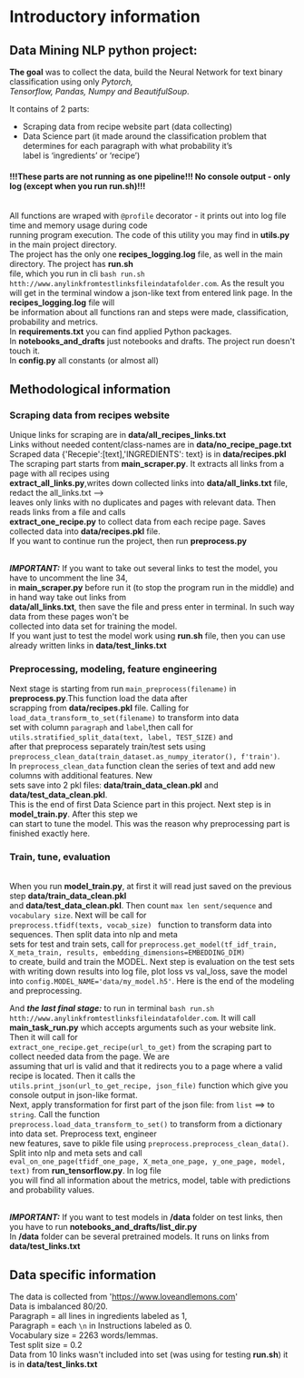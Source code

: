 # **Introductory information**

## Data Mining NLP python project:
**The goal** was to collect the data, build the Neural Network for text binary classification using only _Pytorch, 
<br>Tensorflow, Pandas, Numpy and BeautifulSoup_. 

It contains of 2 parts: 
- Scraping data from recipe website part (data collecting)
- Data Science part (it made around the classification problem that determines for each paragraph with what probability it’s 
  <br>label is ‘ingredients’ or ‘recipe’)
#### !!!These parts are not running as one pipeline!!! No console output - only log (except when you run run.sh)!!!

<br>All functions are wraped with `@profile` decorator - it prints out into log file time and memory usage during code 
<br>running program execution. The code of this utility you may find in **utils.py** in the main project directory.
<br>The project has the only one **recipes_logging.log** file, as well in the main directory. The project has **run.sh**
<br>file, which you run in cli  `bash run.sh htth://www.anylinkfromtestlinksfileindatafolder.com`. As the result you 
<br>will get  in the terminal window a json-like text from entered link page. In the **recipes_logging.log** file will 
<br>be information about all functions ran and steps were made, classification, probability and metrics. 
<br>In **requirements.txt** you can find applied Python packages.
<br>In **notebooks_and_drafts** just notebooks and drafts. The project run doesn't touch it.
<br>In **config.py** all constants (or almost all)
## Methodological information
### **Scraping data from recipes website**

Unique links for scraping are in **data/all_recipes_links.txt**
<br>Links without needed content/class-names are in **data/no_recipe_page.txt**
<br>Scraped data {'Recepie':[text],'INGREDIENTS': text} is in **data/recipes.pkl**
<br>The scraping part starts from **main_scraper.py**. It extracts all links from a page with all recipes using 
<br>**extract_all_links.py**,writes down collected links into **data/all_links.txt** file, redact the all_links.txt --> 
<br>leaves only links with no duplicates and pages with relevant data. Then reads links from a file and calls 
<br>**extract_one_recipe.py** to collect data from each recipe page. Saves collected data into **data/recipes.pkl** file.
<br> If you want to continue run the project, then run **preprocess.py**

<br>_**IMPORTANT:**_ If you want to take out several links to test the model, you have to uncomment the line 34, 
<br> in **main_scraper.py** before run it (to stop the program run in the middle) and in hand way take out links from 
<br> **data/all_links.txt**, then save the file and press enter in terminal. In such way data from these pages won't be 
<br>collected into data set for training the model.
<br>If you want just to test the model work using **run.sh** file, then you can use already written links in **data/test_links.txt**
### **Preprocessing, modeling, feature engineering**
Next stage is starting from run `main_preprocess(filename)` in **preprocess.py**.This function load the data after 
<br>scrapping from **data/recipes.pkl** file. Calling for `load_data_transform_to_set(filename)` to transform into data 
<br>set with column `paragraph` and `label`,then call for `utils.stratified_split_data(text, label, TEST_SIZE)` and 
<br>after that preprocess separately train/test sets using `preprocess_clean_data(train_dataset.as_numpy_iterator(), f'train')`.
<br>In  `preprocess_clean_data` function clean the series of text and add new columns with additional features. New 
<br>sets save into 2 pkl files: **data/train_data_clean.pkl** and **data/test_data_clean.pkl**.
<br>This is the end of first Data Science part in this project. Next step is in **model_train.py**. After this step we 
<br>can start to tune the model. This was the reason why preprocessing part is finished exactly here.

### **Train, tune, evaluation**
<br>When you run **model_train.py**, at first it will read  just saved on the previous step **data/train_data_clean.pkl** 
<br>and **data/test_data_clean.pkl**. Then count `max len sent/sequence` and `vocabulary size`. Next will be call for 
<br>`preprocess.tfidf(texts, vocab_size) ` function to transform data into sequences. Then split data into nlp and meta 
<br>sets for test and train sets, call for
        `preprocess.get_model(tf_idf_train, X_meta_train, results, embedding_dimensions=EMBEDDING_DIM)`
<br> to create, build and train the MODEL. Next step is evaluation on the test sets with writing down results into log 
file, plot loss vs val_loss, save the model into `config.MODEL_NAME='data/my_model.h5'`. Here is the end of the modeling
<br>and preprocessing.

And **_the last final stage:_** to run in terminal `bash run.sh htth://www.anylinkfromtestlinksfileindatafolder.com`. 
It will call **main_task_run.py** which accepts arguments such as your website link. Then it will call for 
<br>`extract_one_recipe.get_recipe(url_to_get)` from the scraping part to collect needed data from the page. We are
<br>assuming  that url is valid and that it redirects you to a page where a valid recipe is located. Then it calls the 
<br>`utils.print_json(url_to_get_recipe, json_file)` function which give you console output in json-like format.
<br>Next, apply transformation for first part of the json file: from `list` ==> to `string`. Call the function 
<br>`preprocess.load_data_transform_to_set()` to transform from a dictionary into data set. Preprocess text, engineer 
<br> new features, save to pikle file using `preprocess.preprocess_clean_data()`. Split into nlp and meta sets and call
<br> `eval_on_one_page(tfidf_one_page, X_meta_one_page, y_one_page, model, text)` from **run_tensorflow.py**. In log file
<br> you will find all information about the metrics, model, table with predictions and probability values.

<br>_**IMPORTANT:**_ If you want to test models in **/data** folder on test links, then you have to run **notebooks_and_drafts/list_dir.py**
<br> In **/data** folder can be several pretrained models. It runs on links from **data/test_links.txt**

## Data specific information

The data is collected from 'https://www.loveandlemons.com'
<br>Data is imbalanced 80/20. 
<br>Paragraph = all lines in ingredients labeled as 1, 
<br>Paragraph = each `\n` in Instructions labeled as 0.
<br>Vocabulary size = 2263 words/lemmas. 
<br>Test split size = 0.2
<br>Data from 10 links wasn't included into set (was using for testing **run.sh**) it is in **data/test_links.txt**